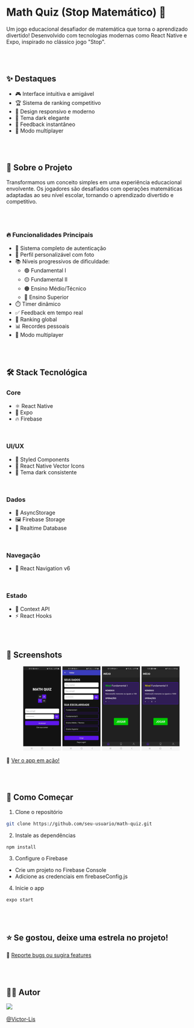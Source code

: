 # Math Quiz (Stop Matemático) 🧮

Um jogo educacional desafiador de matemática que torna o aprendizado divertido! Desenvolvido com tecnologias modernas como React Native e Expo, inspirado no clássico jogo "Stop".

<br>
<br>

## ✨ Destaques

- 🎮 Interface intuitiva e amigável
- 🏆 Sistema de ranking competitivo
- 📱 Design responsivo e moderno
- 🌙 Tema dark elegante
- 🎯 Feedback instantâneo
- 🤝 Modo multiplayer

<br>
<br>

## 🎯 Sobre o Projeto

Transformamos um conceito simples em uma experiência educacional envolvente. Os jogadores são desafiados com operações matemáticas adaptadas ao seu nível escolar, tornando o aprendizado divertido e competitivo.

<br>
<br>

### 🔥 Funcionalidades Principais

- 🔐 Sistema completo de autenticação
- 📸 Perfil personalizável com foto
- 📚 Níveis progressivos de dificuldade:
  - 🟢 Fundamental I
  - 🟡 Fundamental II 
  - 🟠 Ensino Médio/Técnico
  - 🔴 Ensino Superior
- ⏱️ Timer dinâmico
- ✅ Feedback em tempo real
- 🏅 Ranking global
- 📊 Recordes pessoais
- 👥 Modo multiplayer

<br>
<br>

## 🛠️ Stack Tecnológica

### Core
- ⚛️ React Native
- 🚀 Expo
- 🔥 Firebase

<br>

### UI/UX
- 💅 Styled Components
- 🎨 React Native Vector Icons
- 🌙 Tema dark consistente

<br>

### Dados
- 💾 AsyncStorage
- 🖼️ Firebase Storage
- 🔄 Realtime Database

<br>

### Navegação
- 🧭 React Navigation v6

<br>

### Estado
- 🔄 Context API
- ⚡ React Hooks

<br>
<br>

## 📱 Screenshots

<div align="center">
    <img width="20%" src="https://github.com/Victor-Lis/MathQuiz/blob/master/images/Sign%20In.jpg">
    <img width="20%" src="https://github.com/Victor-Lis/MathQuiz/blob/master/images/Sign%20Up.jpg">
    <img width="20%" src="https://github.com/Victor-Lis/MathQuiz/blob/master/images/Home%20(Fund%20I).jpg">
    <img width="20%" src="https://github.com/Victor-Lis/MathQuiz/blob/master/images/Home%20(Fund%20II).jpg">
</div>

🎥 [Ver o app em ação!](https://youtube.com/shorts/dpOW0SbrpTA)

<br>
<br>

## 🚀 Como Começar

1. Clone o repositório
```bash
git clone https://github.com/seu-usuario/math-quiz.git
```

2. Instale as dependências
```bash
npm install
```

3. Configure o Firebase
- Crie um projeto no Firebase Console
- Adicione as credenciais em firebaseConfig.js

4. Inicie o app
```bash
expo start
```

<br>
<br>

## ⭐ Se gostou, deixe uma estrela no projeto!

📝 [Reporte bugs ou sugira features](https://github.com/Victor-Lis/issues)

<br>
<br>

## 👨‍💻 Autor

<img src="https://github.com/Victor-Lis.png" width="100px" />

[@Victor-Lis](https://github.com/Victor-Lis)